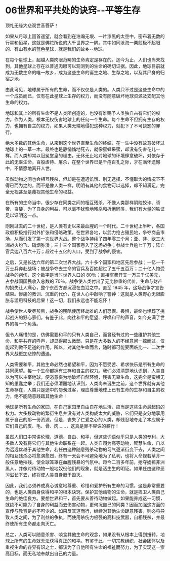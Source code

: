 
# 06世界和平共处的诀窍--平等生存

顶礼无缘大悲观世音菩萨！

如果从月球上回首遥望，就会看到在浩瀚无垠、一片漆黑的太空中，密布着无数的行星和恒星，这就是佛陀所说的大千世界之一隅。其中如同沧海一粟般极不起眼的、有山有水的蓝色星球，就是我们的故乡--地球。

在每个星球上，超越人类肉眼范畴的生命肯定是存在的。迄今为止，人们也尚未找到，其他星球上存在以普通肉眼可以观测到的生命的确切证据。因此，地球目前就成为无数生命的唯一故乡，成为这些生命的诞生之地、生存之地，以及其尸身的归宿之地。

由此可见，地球属于所有的生命，而不仅仅是人类的。人类只不过是这些生命中的一个成员而已，仅有在此星球上生存的权力，而没有随意破坏地球资源及支配其他生命的权力。

地球和其上的所有生命不是人类所创造的，也没有谁赐予人类独自占有它们的权力。作为人类，根本无权伤害地球上的任何一个生命。每个生命不但拥有生存的权力，也拥有自主的权力，如果人类无端地侵犯这种权力，就犯下了不可饶恕的罪行。

绝大多数的其他生命，从来到这个世界直至生命的终结，在一生中没有故意破坏过地球上的一草一木，最终也是静悄悄地死去，就像蜜蜂采蜜，却没有伤害花儿一样。而人类却常以冠冕堂皇的理由，无休无止地对地球的环境肆意破坏，对依存于此的无辜生命，百般虐待、屠杀，在整个世界已是千疮百孔之际，才在满怀遗憾中，不情愿地离开人世。

虽然动物之间也会相互残杀，但却是在遭遇饥饿、别无选择、不懂取舍的情况下不得已而为之的，而不是像人类一样，明明有其他的食物可以选择，却不知满足，完全无视甚至是蔑视其他生命的权益。

在所有的生命当中，很少存在同类之间的相互残杀，不像人类那样阴险狡诈、骄奢、贪婪，为了自身的利益，可以毫不犹豫地残杀和折磨同类，我们有大量的铁证足以证明这一点。

刚刚过去的二十世纪，是人类有史以来最血腥的一个时代。二十世纪上半叶，各国政府积极推行对外扩张和侵略政策，在世界各地，以武力抢占殖民地，争夺商品市场，从而引发了第一次世界大战。整个战争持续了四年零三个月；亚、非、欧三大洲战火纷飞、硝烟弥漫；三十三个国家卷入了这场战争；参战士兵逾七千万；阵亡官兵达八百六十万；超过十五亿的人口，受到了战争的侵害。

之后，又是长达六年的第二次世界大战。六十多个国家和地区先后参战；一亿一千万士兵奔赴战场；被战争夺去生命的官兵及百姓超过了五千五百万；二十亿人饱受战争的创伤，这个数字是当时世界人口的 80％；直接军费开支一万三千亿美元，占参战国国民收入总数的 70％。战争使人类付出了无比惨重的代价，生命与财产的损失让人痛心，整个东西方都沉浸在血泪之中。直至 1945 年，这场战争才宣告结束。惨痛的教训、沉重的代价，在世人心中敲响了警钟：这就是人类野心无限膨胀与滥用科技的后果！这一切，我们永远也不能忘怀！

战争使世人受尽煎熬，战争的残酷使历经劫难的人们恐慌、畏惧，最终也埋葬了挑起战火的野心家们。有鉴于此，向往和平的愿望、呼唤和平的声音，如今充满了世界的每一个角落。

但令人痛惜的是，仿佛需要和平的只有人类自己，而曾经有过的一些维护其他生命、和平共存的呼声，却显得那么微弱，只是在大多数人的不经意间一掠而过，仅能起到微不足道的作用。所以，对其他生命而言，随时都可能要面临比一、二次世界大战更加悲惨的遭遇。

人类需要和平，其他生命必然也希望和平，因为不愿受苦、希求快乐是所有生命的共同愿望。每一个生命都拥有生存和自主的权力。我们必须清楚地认识到，人类自以为可以主宰地球，便恣意妄为地破坏自然环境，残害无辜生命，这完全是蛮横无知的愚蠢之举；我们还必须清醒地认识到，人类尚未诞生之前，这个世界就有其他生命存在，人类只是途中的匆匆过客，理应尊重地球上已有生命的生存和自主的权力，绝不能随意践踏其他生命！

地球是所有生命的家园，在自己家园里自由自在地生活，应当是这些生命最起码的权力。大多数动物的繁衍生息并没有对人类构成太大的威胁，它们只是安分地享用属于自己的那一份资源。但是，丧失了仁爱之心的人类，却残忍地夺走了本应属于它们自己的皮、毛、骨、肉......，这真是罪不容诛的暴行！

虽然人们口中常讲伦理、道德、自由、和平，但这些词语似乎只是人类的专利，大多数人没有将它们与其他生命联系在一起。人类自诩为高等动物，智慧生命，自以为远远优越于其他生命。若任由这种随意残杀动物的习气逐渐衍变下去，人类之间的相互残杀必将愈演愈烈，终有一天会不可避免地为了私利，也将人命视若草芥一般任意地摧残，使全球笼罩在血腥残暴的气氛中。距今二百多年前，抢夺掳掠非洲黑人，并像对待动物一般地奴役他们的现象，就是活生生的明证。如果任由这种恶习滋长下去，终将使人类自身趋于毁灭。

因此，我们必须养成真心诚意地尊重、珍惜和爱护所有生命的习惯，这是非常重要的，也是人类自身获得和平的根本诀窍。保护其他动物的生命，就是捍卫人类自己生命的绝佳良方。要想世界和平，首先要从善待动物做起。如果能养成这一习惯，就绝不可能为了自身的利益而去伤害动物，更何况自己的同类？因而加强这方面的宣传与教育是必不可少的。如果反其道而行，继续对其他生命肆意残害，则必将导致人类之间，为了利益的争执，而使用杀伤力极强的高科技武器，自相残杀，并最终使所有生命都走向灭亡。

总之，人类可以随意杀害、啖食其他生命的观念，如果没有从根本上得到扭转，地球上所有的生命就无法获得真正的和平。有鉴于此，一切宗教组织、社会团体以及重视生命的各界有识之士，都该为了自他所有生命的福祉而努力，为了实现这一崇高目标，而无私地奉献出自己的力量。
